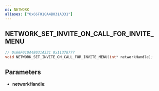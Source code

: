 ```yaml
---
ns: NETWORK
aliases: ["0x66F010A4B031A331"]
---
```

## NETWORK_SET_INVITE_ON_CALL_FOR_INVITE_MENU

```c
// 0x66F010A4B031A331 0x11378777
void NETWORK_SET_INVITE_ON_CALL_FOR_INVITE_MENU(int* networkHandle);
```


## Parameters
* **networkHandle**: 

